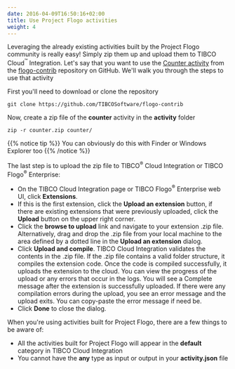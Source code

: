 ```yaml
---
date: 2016-04-09T16:50:16+02:00
title: Use Project Flogo activities
weight: 4
---
```


Leveraging the already existing activities built by the Project Flogo community is really easy! Simply zip them up and upload them to TIBCO Cloud<sup>&trade;</sup> Integration. Let's say that you want to use the [Counter activity](https://github.com/TIBCOSoftware/flogo-contrib/tree/master/activity/counter) from the [flogo-contrib](https://github.com/TIBCOSoftware/flogo-contrib) repository on GitHub. We'll walk you through the steps to use that activity

First you'll need to download or clone the repository
```
git clone https://github.com/TIBCOSoftware/flogo-contrib
```

Now, create a zip file of the **counter** activity in the **activity** folder
```
zip -r counter.zip counter/
```
{{% notice tip %}}
You can obviously do this with Finder or Windows Explorer too
{{% /notice %}}

The last step is to upload the zip file to TIBCO<sup>&reg;</sup> Cloud Integration or TIBCO Flogo<sup>&reg;</sup> Enterprise:

* On the TIBCO Cloud Integration page or TIBCO Flogo<sup>&reg;</sup> Enterprise web UI, click **Extensions**.
* If this is the first extension, click the **Upload an extension** button, if there are existing extensions that were previously uploaded, click the **Upload** button on the upper right corner.
* Click the **browse to upload** link and navigate to your extension .zip file. Alternatively, drag and drop the .zip file from your local machine to the area defined by a dotted line in the **Upload an extension** dialog.
* Click **Upload and compile**. TIBCO Cloud Integration validates the contents in the .zip file. If the .zip file contains a valid folder structure, it compiles the extension code. Once the code is compiled successfully, it uploads the extension to the cloud. You can view the progress of the upload or any errors that occur in the logs. You will see a Complete message after the extension is successfully uploaded. If there were any compilation errors during the upload, you see an error message and the upload exits. You can copy-paste the error message if need be.
* Click **Done** to close the dialog.

When you're using activities built for Project Flogo, there are a few things to be aware of:

* All the activities built for Project Flogo will appear in the **default** category in TIBCO Cloud Integration
* You cannot have the **any** type as input or output in your **activity.json** file
